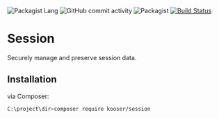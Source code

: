 ![Packagist Lang](https://img.shields.io/badge/PHP-%3E%3D7.2-blue.svg)
![GitHub commit activity](https://img.shields.io/github/commit-activity/y/Kooser/Session.svg)
![Packagist](https://img.shields.io/packagist/l/Kooser/Session.svg)
[![Build Status](https://travis-ci.org/Kooser6/Session.svg?branch=master)](https://travis-ci.org/Kooser6/Session)
# Session
Securely manage and preserve session data.
## Installation
via Composer:
```sh
C:\project\dir>composer require kooser/session
```
